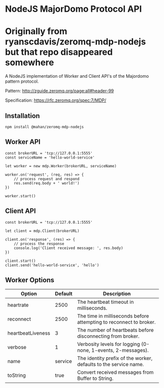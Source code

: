 NodeJS MajorDomo Protocol API
======================================

# Originally from ryanscdavis/zeromq-mdp-nodejs but that repo disappeared somewhere

A NodeJS implementation of Worker and Client API's of the Majordomo pattern protocol.

Pattern: http://zguide.zeromq.org/page:all#header-99

Specification: https://rfc.zeromq.org/spec:7/MDP/

## Installation

```
npm install @mahan/zeromq-mdp-nodejs
```


## Worker API

```
const brokerURL = 'tcp://127.0.0.1:5555'
const serviceName = 'hello-world-service'

let worker = new mdp.Worker(brokerURL, serviceName)

worker.on('request', (req, res) => {
    // process request and respond
    res.send(req.body + ' world!')
})

worker.start()

```


## Client API

```
const brokerURL = 'tcp://127.0.0.1:5555'

let client = mdp.Client(brokerURL)

client.on('response', (res) => {
    // process the response
    console.log('Client received message: ', res.body)
})

client.start()
client.send('hello-world-service', 'hello')
```

## Worker Options


| Option            | Default | Description                                                        |
|-------------------|---------|--------------------------------------------------------------------|
| heartrate         | 2500    | The heartbeat timeout in milliseconds.                             |
| reconnect         | 2500    | The time in milliseconds before attempting to reconnect to broker. |
| heartbeatLiveness | 3       | The number of heartbeats before disconnecting from broker.         |
| verbose           | 1       | Verbosity levels for logging (0-none, 1-events, 2-messages).       |
| name              | service | The identity prefix of the worker, defaults to the service name.   |
| toString          | true    | Convert received messages from Buffer to String.                   |
